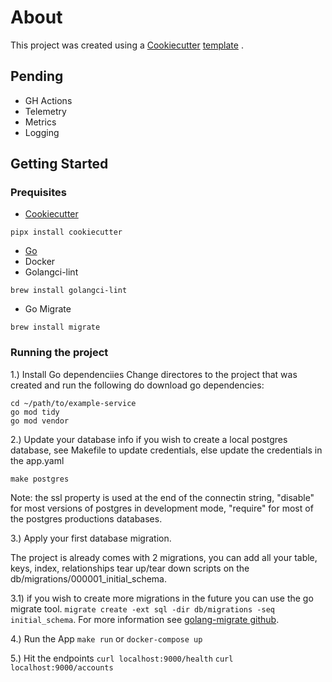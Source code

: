 # About

This project was created using a [Cookiecutter](https://github.com/cookiecutter/cookiecutter) [template](https://google.com) .

## Pending

- GH Actions
- Telemetry
- Metrics
- Logging

## Getting Started

### Prequisites

- [Cookiecutter](https://github.com/cookiecutter/cookiecutter)

```
pipx install cookiecutter
```

- [Go](https://go.dev/doc/install)
- Docker
- Golangci-lint

```
brew install golangci-lint
```

- Go Migrate

```
brew install migrate
```

### Running the project

1.) Install Go dependenciies
Change directores to the project that was created and run the following do download go dependencies:

```
cd ~/path/to/example-service
go mod tidy
go mod vendor
```

2.) Update your database info
if you wish to create a local postgres database, see Makefile to update credentials,
else update the credentials in the app.yaml

```
make postgres
```

Note: the ssl property is used at the end of the connectin string, "disable" for most versions of postgres in development mode, "require" for most of the postgres productions databases.

3.) Apply your first database migration.

The project is already comes with 2 migrations, you can add all your table, keys, index, relationships tear up/tear down scripts on the db/migrations/000001_initial_schema.

3.1) if you wish to create more migrations in the future you can use the go migrate tool.
`migrate create -ext sql -dir db/migrations -seq initial_schema`.
For more information see [golang-migrate github](https://github.com/golang-migrate/migrate).

4.) Run the App
`make run` or `docker-compose up`

5.) Hit the endpoints
`curl localhost:9000/health`
`curl localhost:9000/accounts`
